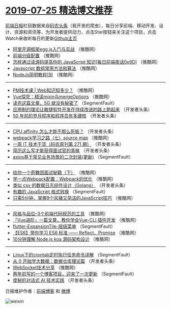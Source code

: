 # [2019-07-25 精选博文推荐](https://toutiao.qdkfweb.cn/date/2019/07/25)

[前端日报](https://qdkfweb.cn/c/news)栏目数据来自[码农头条](https://toutiao.qdkfweb.cn/)（我开发的爬虫），每日分享前端、移动开发、设计、资源和资讯等，为开发者提供动力，点击Star按钮来关注这个项目，点击Watch来收听每日的更新[Github主页](https://github.com/kujian/frontendDaily)
* [阿里开源框架egg.js入门与实战](https://toutiao.qdkfweb.cn/119473.html) （推酷网）
* [前端分级配置](https://toutiao.qdkfweb.cn/119459.html) （推酷网）
* [怎样通过读源码提高你的 JavaScript 知识[每日前端夜话0x9D]](https://toutiao.qdkfweb.cn/119437.html) （推酷网）
* [Javascript 数组常用方法和算法](https://toutiao.qdkfweb.cn/119467.html) （推酷网）
* [NodeJs简明教程(9)](https://toutiao.qdkfweb.cn/119471.html) （推酷网）

***
* [PM技术课 | Web知识知多少？](https://toutiao.qdkfweb.cn/119456.html) （推酷网）
* [Vue探究：精读mixin与mergeOptions](https://toutiao.qdkfweb.cn/119457.html) （推酷网）
* [读完这篇文章，5G 就没有秘密了](https://toutiao.qdkfweb.cn/119357.html) （SegmentFault）
* [应用制约理论让敏捷软件开发在持续改进的路上跑起来](https://toutiao.qdkfweb.cn/119417.html) （开发者头条）
* [50 年前的登月程序和程序员有多硬核](https://toutiao.qdkfweb.cn/119358.html) （开发者头条）

***
* [CPU affinity 怎么才能不那么死板？](https://toutiao.qdkfweb.cn/119420.html) （开发者头条）
* [webpack学习之路（七）source map](https://toutiao.qdkfweb.cn/119462.html) （推酷网）
* [一周 IT 技术干货（码农周刊第 271 期）](https://toutiao.qdkfweb.cn/119359.html) （开发者头条）
* [简历这么写才能获得面试官的青睐](https://toutiao.qdkfweb.cn/119360.html) （开发者头条）
* [axios基于常见业务场景的二次封装(更新)](https://toutiao.qdkfweb.cn/119339.html) （SegmentFault）

***
* [给你一个奇舞团面试秘籍（下）](https://toutiao.qdkfweb.cn/119439.html) （推酷网）
* [学一点Webpack配置：Webpack的优化](https://toutiao.qdkfweb.cn/119425.html) （推酷网）
* [类似 csv 的数据日志组件设计（Golang）](https://toutiao.qdkfweb.cn/119403.html) （开发者头条）
* [有趣的 JavaScript 格式转换](https://toutiao.qdkfweb.cn/119341.html) （SegmentFault）
* [只需5分钟，掌握9个风骚又简洁的JavaScript技巧](https://toutiao.qdkfweb.cn/119443.html) （推酷网）

***
* [风格与品位&#8211;3个前端代码规范的工具](https://toutiao.qdkfweb.cn/119472.html) （推酷网）
* [「Vue进阶」一篇文章，教你学会Vue-CLI 插件开发](https://toutiao.qdkfweb.cn/119454.html) （推酷网）
* [flutter-ExpansionTile-层级菜单](https://toutiao.qdkfweb.cn/119354.html) （SegmentFault）
* [【ES6】带你学习 ES6 标准 —— Reflect、Promise](https://toutiao.qdkfweb.cn/119431.html) （推酷网）
* [10分钟理解 Node.js koa 源码架构设计](https://toutiao.qdkfweb.cn/119475.html) （推酷网）

***
* [Linux下的crontab定时执行任务命令详解](https://toutiao.qdkfweb.cn/119356.html) （SegmentFault）
* [从 0 开始学大数据：数据仓库理论篇](https://toutiao.qdkfweb.cn/119374.html) （开发者头条）
* [WebSocket技术分享](https://toutiao.qdkfweb.cn/119435.html) （推酷网）
* [两年前写的一个博客项目，迎来了一次更新](https://toutiao.qdkfweb.cn/119346.html) （SegmentFault）
* [度秘的对话式 AI 技术实践](https://toutiao.qdkfweb.cn/119394.html) （开发者头条）

日报维护作者：[前端博客](https://qdkfweb.cn/) 和 [微博](https://qdkfweb.cn/go/weibo)

![weixin](https://user-images.githubusercontent.com/3055447/38468989-651132ac-3b80-11e8-8e6b-15122322a9d7.png)